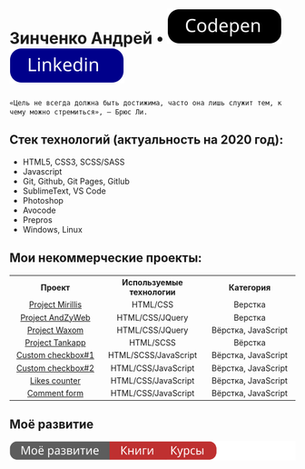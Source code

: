 # Зинченко Андрей &bullet; <a href="https://codepen.io/_Andzy_/pens/public" rel="nofollow">![](1.svg)</a> <a href="https://www.linkedin.com/in/andrezin4enko/" rel="nofollow">![](2.svg)</a>

<pre><code>«Цель не всегда должна быть достижима, часто она лишь служит тем, к чему можно стремиться», — Брюс Ли.
</code></pre>
## Стек технологий (актуальность на 2020 год):

* HTML5, CSS3, SCSS/SASS
* Javascript
* Git, Github, Git Pages, Gitlub
* SublimeText, VS Code
* Photoshop
* Avocode
* Prepros
* Windows, Linux

## Мои некоммерческие проекты:

<table style="width: 100%; text-align: center;">
  <tr>
    <th width="30%">
    Проект
    </th>
    <th width="30%">
    Используемые технологии
    </th>
    <th width="30%">
    Категория
    </th>
  </tr>
  <tr>
    <td><a href="https://andzyweb.github.io/mirillis/">Project Mirillis</a></td>
    <td>HTML/CSS</td>
    <td>Верстка</td>
  </tr>
  <tr>
    <td><a href="https://andzyweb.github.io/andzyweb/">Project AndZyWeb</a></td>
    <td>HTML/CSS/JQuery</td> 
    <td>Верстка</td>
  </tr>  
    <tr>
    <td><a href="https://andzyweb.github.io/waxomweb/">Project Waxom</a></td>
    <td>HTML/CSS/JQuery</td>
    <td>Вёрстка, JavaScript</td>
  </tr>  
      <tr>
    <td><a href="https://andzyweb.github.io/tankapp/">Project Tankapp</a></td>
    <td>HTML/SCSS</td>
    <td>Вёрстка</td>
  </tr> 
       <tr>
    <td><a href="https://codepen.io/_Andzy_/pen/MWKwvEO">Custom checkbox#1</a></td>
    <td>HTML/SCSS/JavaScript</td>
    <td>Вёрстка, JavaScript</td>
  </tr>  
       <tr>
    <td><a href="https://codepen.io/_Andzy_/pen/gOPpePK">Custom checkbox#2</a></td>
    <td>HTML/CSS/JavaScript</td>
    <td>Вёрстка, JavaScript</td>
  </tr>   
       <tr> 
    <td><a href="https://codepen.io/_Andzy_/pen/QWjXZON">Likes counter</a></td>
    <td>HTML/CSS/JavaScript</td>
    <td>Вёрстка, JavaScript</td>
  </tr> 
       <tr>
    <td><a href="https://codepen.io/_Andzy_/pen/WNreWEz">Comment form</a></td>
    <td>HTML/CSS/JavaScript</td>
    <td>Вёрстка, JavaScript</td>
  </tr>   
  </table>
  
  ## Моё развитие
  
  <a href="https://github.com/AndZyWeb/personal-development" rel="nofollow">![](my_development.svg)</a>
  
